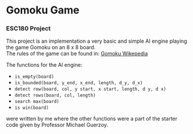# Gomoku Game

### ESC180 Project

This project is an implementation a very basic and simple AI engine playing the game Gomoku on an 8 x 8 board.  
The rules of the game can be found in: [Gomoku Wikepedia](https://en.wikipedia.org/wiki/Gomoku)

The functions for the AI engine:
- `is_empty(board)`
- `is_bounded(board, y_end, x_end, length, d_y, d_x)`
- `detect row(board, col, y start, x start, length, d y, d x)`
- `detect rows(board, col, length)`
- `search max(board)`
- `is win(board)`  

were written by me where the other functions were a part of the starter code given by Professor Michael Guerzoy.
